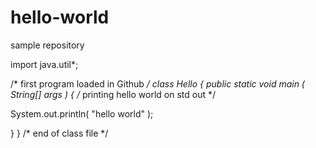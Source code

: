 # hello-world
sample repository 

import java.util*;

/* first program loaded in Github */
class Hello
{
public static void main ( String[] args )
{ 
  /* printing hello world on std out */

  System.out.println( "hello world" );

}
}
/* end of class file */
